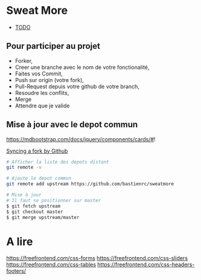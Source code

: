 # Sweat More

- [TODO](TODO.md)

## Pour participer au projet

- Forker,
- Creer une branche avec le nom de votre fonctionalité,
- Faites vos Commit,
- Push sur origin (votre fork),
- Pull-Request depuis votre github de votre branch,
- Resoudre les conflits,
- Merge
- Attendre que je valide

## Mise à jour avec le depot commun

https://mdbootstrap.com/docs/jquery/components/cards/#!

[Syncing a fork by Github](https://help.github.com/en/articles/syncing-a-fork)

```sh
# Afficher la liste des depots distant
git remote -v

# Ajoute le depot commun
git remote add upstream https://github.com/bastienrc/sweatmore

# Mise à jour
# Il faut se positionner sur master
$ git fetch upstream
$ git checkout master
$ git merge upstream/master
```

# A lire

https://freefrontend.com/css-forms
https://freefrontend.com/css-sliders
https://freefrontend.com/css-tables
https://freefrontend.com/css-headers-footers/


